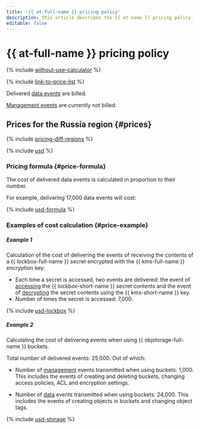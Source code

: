 ```yaml
---
title: '{{ at-full-name }} pricing policy'
description: This article describes the {{ at-name }} pricing policy.
editable: false
---
```


# {{ at-full-name }} pricing policy

{% include [without-use-calculator](../_includes/pricing/without-use-calculator.md) %}

{% include [link-to-price-list](../_includes/pricing/link-to-price-list.md) %}

Delivered [data events](./concepts/events-data-plane.md) are billed.

[Management events](./concepts/events.md) are currently not billed.


## Prices for the Russia region {#prices}

{% include [pricing-diff-regions](../_includes/pricing-diff-regions.md) %}



{% include [usd](../_pricing/audit-trails/usd.md) %}




### Pricing formula {#price-formula}

The cost of delivered data events is calculated in proportion to their number.

For example, delivering 17,000 data events will cost:






{% include [usd-formula](../_pricing_examples/audit-trails/usd-formula.md) %}


### Examples of cost calculation {#price-example}

##### Example 1

  Calculation of the cost of delivering the events of receiving the contents of a {{ lockbox-full-name }} secret encrypted with the {{ kms-full-name }} encryption key:
  * Each time a secret is accessed, two events are delivered: the event of [accessing](./concepts/events-data-plane.md#lockbox) the {{ lockbox-short-name }} secret contents and the event of [decrypting](./concepts/events-data-plane.md#kms) the secret contents using the {{ kms-short-name }} key.
  * Number of times the secret is accessed: 7,000.






  {% include [usd-lockbox](../_pricing_examples/audit-trails/usd-lockbox.md) %}


##### Example 2

  Calculating the cost of delivering events when using {{ objstorage-full-name }} buckets.

  Total number of delivered events: 25,000. Out of which:
  * Number of [management](./concepts/events.md#objstorage) events transmitted when using buckets: 1,000.
      This includes the events of creating and deleting buckets, changing access policies, ACL and encryption settings.

  * Number of [data](./concepts/events-data-plane.md#objstorage) events transmitted when using buckets: 24,000.
      This includes the events of creating objects in buckets and changing object tags.






  {% include [usd-storage](../_pricing_examples/audit-trails/usd-storage.md) %}
